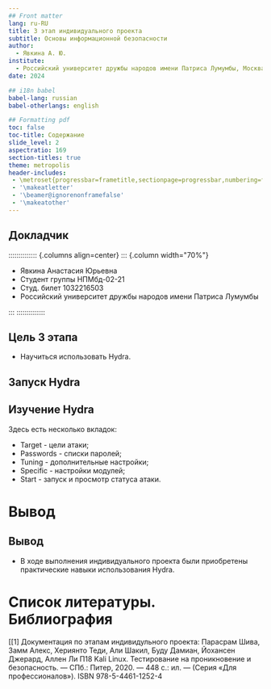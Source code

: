 ```yaml
---
## Front matter
lang: ru-RU
title: 3 этап индивидуального проекта
subtitle: Основы информационной безопасности
author:
  - Явкина А. Ю.
institute:
  - Российский университет дружбы народов имени Патриса Лумумбы, Москва, Россия
date: 2024

## i18n babel
babel-lang: russian
babel-otherlangs: english

## Formatting pdf
toc: false
toc-title: Содержание
slide_level: 2
aspectratio: 169
section-titles: true
theme: metropolis
header-includes:
 - \metroset{progressbar=frametitle,sectionpage=progressbar,numbering=fraction}
 - '\makeatletter'
 - '\beamer@ignorenonframefalse'
 - '\makeatother'
---
```


## Докладчик

:::::::::::::: {.columns align=center}
::: {.column width="70%"}

  * Явкина Анастасия Юрьевна
  * Студент группы НПМбд-02-21
  * Студ. билет 1032216503
  * Российский университет дружбы народов имени Патриса Лумумбы


:::
::::::::::::::


## Цель 3 этапа

- Научиться использовать Hydra.

## Запуск Hydra


## Изучение Hydra

Здесь есть несколько вкладок:

- Target - цели атаки;
- Passwords - списки паролей;
- Tuning - дополнительные настройки;
- Specific - настройки модулей;
- Start - запуск и просмотр статуса атаки.

# Вывод

## Вывод

- В ходе выполнения индивидуального проекта были приобретены практические навыки использования Hydra.

# Список литературы. Библиография

[[1] Документация по этапам индивидульного проекта:  Парасрам Шива, Замм Алекс, Хериянто Теди, Али Шакил, Буду Дамиан,
Йохансен Джерард, Аллен Ли П18 Kali Linux. Тестирование на проникновение и безопасность. — СПб.: Питер, 2020. — 448 с.:
ил. — (Серия «Для профессионалов»). ISBN 978-5-4461-1252-4
